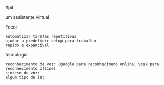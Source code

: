 #pit

um assistente virtual

Foco:

    automatizar tarefas repetitivas
    ajudar a predefinir setup para trabalhar
    rapido e expancivel

tecnologia

    reconhecimento de voz: (google para reconhecimeno online, vosk para reconhecimento ofline)
    sintese de voz:
    algum tipo de ia: